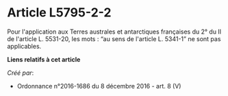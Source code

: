 # Article L5795-2-2

Pour l'application aux Terres australes et antarctiques françaises du 2° du II de l'article L. 5531-20, les mots : “au sens
de l'article L. 5341-1” ne sont pas applicables.

**Liens relatifs à cet article**

_Créé par_:

  - Ordonnance n°2016-1686 du 8 décembre 2016 - art. 8 (V)

